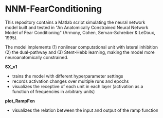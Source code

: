 # NNM-FearConditioning
This repository contains a Matlab script simulating the neural network model built and tested in "An Anatomically Constrained Neural Network Model of Fear Conditioning" (Armony, Cohen, Servan-Schreiber & LeDoux, 1995). 

The model implements (1) nonlinear computational unit with lateral inhibition (2) the dual-pathway and (3) Stent-Hebb learning, making the model more neuroanatomically constrained.

**SX_v1**
- trains the model with different hyperparameter settings
- records activation changes over multiple runs and epochs
- visualizes the receptive of each unit in each layer (activation as a function of frequencies in arbitrary units)

**plot_RampFxn**
- visualizes the relation between the input and output of the ramp function
